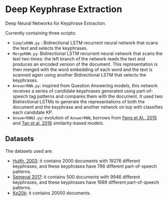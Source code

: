 # Deep Keyphrase Extraction

Deep Neural Networks for Keyphrase Extraction.

Currently containing three scripts:
* `SimpleRNN.py` : Bidirectional LSTM recurrent neural network that scans the text and selects the keyphrases.
* `MergeRNN.py`: Bidirectional LSTM recurrent neural network that scans the text two times: the left branch of the network 
reads the text and produces an encoded version of the document. This representation is then merged with the word embedding
 of each word and the text is scanned again using another Bidirectional LSTM that selects the keyphrases.
* `AnswerRNN.py`: inspired from Question Answering models, this network receives a series of candidate keyphrases
generated using part-of-speech tag patterns and compares them with the document. It used two Bidirectional LSTMs to generate the representations
of both the document and the keyphrase and another network on top with classifies each candidate KP.
* `AnswerRNN2.py`: evolution of `AnswerRNN`, borrows from [Feng et Al., 2015](https://arxiv.org/pdf/1508.01585v2.pdf) 
and [Tan et al, 2016](https://arxiv.org/pdf/1511.04108.pdf) similarity-based models. 

## Datasets

The datasets used are:

* [Hulth, 2003](http://www.aclweb.org/anthology/W03-1028): it contains 2000 documents with 19276 different keyphrases, and these keyphrases have 786 different 
part-of-speech patterns.
* [Semeval 2017](http://aclweb.org/anthology/S17-2091):  it contains 500 documents with 9946 different keyphrases, and these keyphrases have 1689 different 
part-of-speech patterns.
* [Kp20k](https://arxiv.org/pdf/1704.06879.pdf):  it contains 20000 documents.




```
